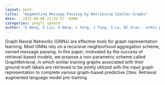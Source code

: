 ```yaml
---
layout: post
title:  "Augmenting Message Passing by Retrieving Similar Graphs"
date:   2022-06-06 21:51:57 -0400
categories: jekyll update
author: "D Wang, S Liu, H Wang, L Song, J Tang, S Le, BC Grau - arXiv preprint arXiv , 2022"
---
```

Graph Neural Networks (GNNs) are effective tools for graph representation learning. Most GNNs rely on a recursive neighborhood aggregation scheme, named message passing. In this paper, motivated by the success of retrieval-based models, we propose a non-parametric scheme called GraphRetrieval, in which similar training graphs associated with their ground-truth labels are retrieved to be jointly utilized with the input graph representation to complete various graph-based predictive  Cites: Retrieval augmented language model pre-training